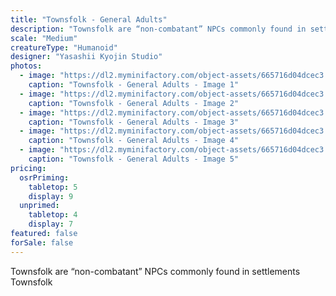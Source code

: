 ```yaml
---
title: "Townsfolk - General Adults"
description: "Townsfolk are “non-combatant” NPCs commonly found in settlements Townsfolk"
scale: "Medium"
creatureType: "Humanoid"
designer: "Yasashii Kyojin Studio"
photos:
  - image: "https://dl2.myminifactory.com/object-assets/665716d04dcec3.21352779/images/720X720-townsfolk-adults-02-ps.jpg"
    caption: "Townsfolk - General Adults - Image 1"
  - image: "https://dl2.myminifactory.com/object-assets/665716d04dcec3.21352779/images/720X720-townsfolk-woman-01-scale.jpg"
    caption: "Townsfolk - General Adults - Image 2"
  - image: "https://dl2.myminifactory.com/object-assets/665716d04dcec3.21352779/images/720X720-townsfolk-man-01-scale.jpg"
    caption: "Townsfolk - General Adults - Image 3"
  - image: "https://dl2.myminifactory.com/object-assets/665716d04dcec3.21352779/images/720X720-townsfolk-man-02-scale.jpg"
    caption: "Townsfolk - General Adults - Image 4"
  - image: "https://dl2.myminifactory.com/object-assets/665716d04dcec3.21352779/images/720X720-townsfolk-woman-02-b.jpg"
    caption: "Townsfolk - General Adults - Image 5"
pricing:
  osrPriming:
    tabletop: 5
    display: 9
  unprimed:
    tabletop: 4
    display: 7
featured: false
forSale: false
---
```


Townsfolk are “non-combatant” NPCs commonly found in settlements Townsfolk